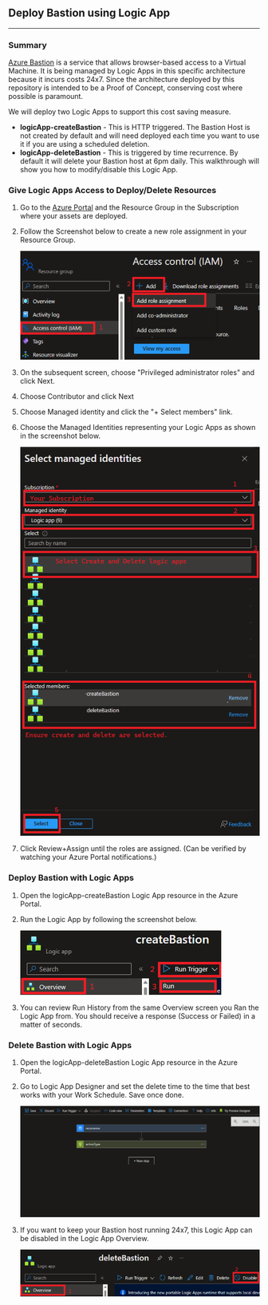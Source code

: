 ## Deploy Bastion using Logic App
___

### Summary 
[Azure Bastion](https://learn.microsoft.com/en-us/azure/bastion/bastion-overview) is a service that allows browser-based access to a Virtual Machine. It is being managed by Logic Apps in this specific architecture because it incurs costs 24x7. Since the architecture deployed by this repository is intended to be a Proof of Concept, conserving cost where possible is paramount.

We will deploy two Logic Apps to support this cost saving measure.
- __logicApp-createBastion__ - This is HTTP triggered. The Bastion Host is not created by default and will need deployed each time you want to use it if you are using a scheduled deletion.
- __logicApp-deleteBastion__ - This is triggered by time recurrence. By default it will delete your Bastion host at 6pm daily. This walkthrough will show you how to modify/disable this Logic App.

### Give Logic Apps Access to Deploy/Delete Resources
1) Go to the [Azure Portal](portal.azure.com) and the Resource Group in the Subscription where your assets are deployed.
2) Follow the Screenshot below to create a new role assignment in your Resource Group.

    ![](./images/setUpBastionLogicApps01.png)

3) On the subsequent screen, choose "Privileged administrator roles" and click Next.
4) Choose Contributor and click Next
5) Choose Managed identity and click the "+ Select members" link.
6) Choose the Managed Identities representing your Logic Apps as shown in the screenshot below.

    ![](./images/setUpBastionLogicApps02.png)

7) Click Review+Assign until the roles are assigned. (Can be verified by watching your Azure Portal notifications.)


### Deploy Bastion with Logic Apps
1) Open the logicApp-createBastion Logic App resource in the Azure Portal.
2) Run the Logic App by following the screenshot below. 

    ![](./images/setUpBastionLogicApps03.png)

3) You can review Run History from the same Overview screen you Ran the Logic App from. You should receive a response (Success or Failed) in a matter of seconds.

### Delete Bastion with Logic Apps
1) Open the logicApp-deleteBastion Logic App resource in the Azure Portal.
2) Go to Logic App Designer and set the delete time to the time that best works with your Work Schedule. Save once done.

    ![](./images/setRecurrence.gif)

3) If you want to keep your Bastion host running 24x7, this Logic App can be disabled in the Logic App Overview.

    ![](./images/setUpBastionLogicApps05.png)

